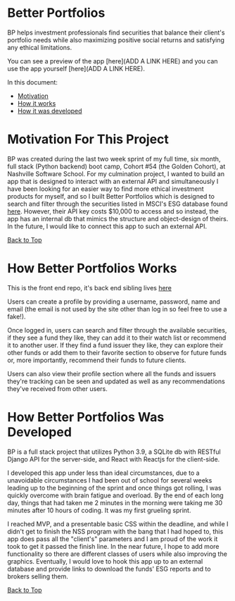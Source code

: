 # Better Portfolios

BP helps investment professionals find securities that balance their client's portfolio needs while also maximizing positive social returns and satisfying any ethical limitations.

<!-- INSERT LINK TO DEPLOYED APP HERE -->
<!-- INSERT YOUTUBE LINK OF ME PREVIEWING THE APP HERE -->

You can see a preview of the app [here](ADD A LINK HERE) and you can use the app yourself [here](ADD A LINK HERE).

In this document:
- [Motivation](#motivation-for-this-project)
- [How it works](#how-better-portfolios-works)
- [How it was developed](#how-better-portfolios-was-developed)

# Motivation For This Project

BP was created during the last two week sprint of my full time, six month, full stack (Python backend) boot camp, Cohort #54 (the Golden Cohort), at Nashville Software School. For my culmination project, I wanted to build an app that is designed to interact with an external API and simultaneously I have been looking for an easier way to find more ethical investment products for myself, and so I built Better Portfolios which is designed to search and filter through the securities listed in MSCI's ESG database found [here](https://developer.msci.com/apis/esg-data-api). However, their API key costs $10,000 to access and so instead, the app has an internal db that mimics the structure and object-design of theirs. In the future, I would like to connect this app to such an external API.

[Back to Top](#better-portfolios)

# How Better Portfolios Works

This is the front end repo, it's back end sibling lives [here](https://github.com/LaudenEller/Final-Capstone)

Users can create a profile by providing a username, password, name and email (the email is not used by the site other than log in so feel free to use a fake!).

Once logged in, users can search and filter through the available securities, if they see a fund they like, they can add it to their watch list or recommend it to another user. 
If they find a fund issuer they like, they can explore their other funds or add them to their favorite section to observe for future funds or, more importantly, recommend their funds to future clients.

Users can also view their profile section where all the funds and issuers they're tracking can be seen and updated as well as any recommendations they've received from other users.

# How Better Portfolios Was Developed

BP is a full stack project that utilizes Python 3.9, a SQLite db with RESTful Django API for the server-side, and React with Reactjs for the client-side.

I developed this app under less than ideal circumstances, due to a unavoidable circumstances I had been out of school for several weeks leading up to the beginning of the sprint and once things got rolling, I was quickly overcome with brain fatigue and overload. By the end of each long day, things that had taken me 2 minutes in the morning were taking me 30 minutes after 10 hours of coding. It was my first grueling sprint. 

I reached MVP, and a presentable basic CSS within the deadline, and while I didn't get to finish the NSS program with the bang that I had hoped to, this app does pass all the "client's" parameters and I am proud of the work it took to get it passed the finish line. In the near future, I hope to add more functionality so there are different classes of users while also improving the graphics. Eventually, I would love to hook this app up to an external database and provide links to download the funds' ESG reports and to brokers selling them.

[Back to Top](#better-portfolios)
